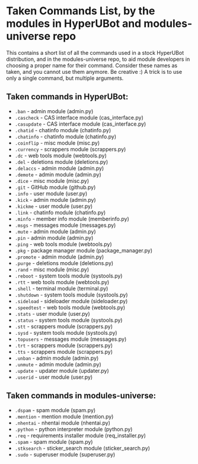 # Taken Commands List, by the modules in HyperUBot and modules-universe repo

This contains a short list of all the commands used in a stock HyperUBot distribution, and in the modules-universe repo, to aid module developers in choosing a proper name for their command. Consider these names as taken, and you cannot use them anymore. Be creative :) A trick is to use only a single command, but multiple arguments.

## Taken commands in HyperUBot:

- `.ban` - admin module (admin.py)
- `.cascheck` - CAS interface module (cas_interface.py)
- `.casupdate` - CAS interface module (cas_interface.py)
- `.chatid` - chatinfo module (chatinfo.py)
- `.chatinfo` - chatinfo module (chatinfo.py)
- `.coinflip` - misc module (misc.py)
- `.currency` - scrappers module (scrappers.py)
- `.dc` - web tools module (webtools.py)
- `.del` - deletions module (deletions.py)
- `.delaccs` - admin module (admin.py)
- `.demote` - admin module (admin.py)
- `.dice` - misc module (misc.py)
- `.git` - GitHub module (github.py)
- `.info` - user module (user.py)
- `.kick` - admin module (admin.py)
- `.kickme` - user module (user.py)
- `.link` - chatinfo module (chatinfo.py)
- `.minfo` - member info module (memberinfo.py)
- `.msgs` - messages module (messages.py)
- `.mute` - admin module (admin.py)
- `.pin` - admin module (admin.py)
- `.ping` - web tools module (webtools.py)
- `.pkg` - package manager module (package_manager.py)
- `.promote` - admin module (admin.py)
- `.purge` - deletions module (deletions.py)
- `.rand` - misc module (misc.py)
- `.reboot` - system tools module (systools.py)
- `.rtt` - web tools module (webtools.py)
- `.shell` - terminal module (terminal.py)
- `.shutdown` - system tools module (systools.py)
- `.sideload` - sideloader module (sideloader.py)
- `.speedtest` - web tools module (webtools.py)
- `.stats` - user module (user.py)
- `.status` - system tools module (systools.py)
- `.stt` - scrappers module (scrappers.py)
- `.sysd` - system tools module (systools.py)
- `.topusers` - messages module (messages.py)
- `.trt` - scrappers module (scrappers.py)
- `.tts` - scrappers module (scrappers.py)
- `.unban` - admin module (admin.py)
- `.unmute` - admin module (admin.py)
- `.update` - updater module (updater.py)
- `.userid` - user module (user.py)

## Taken commands in modules-universe:
 - ``.dspam`` - spam module (spam.py)
 - ``.mention`` - mention module (mention.py)
 - ``.nhentai`` - nhentai module (nhentai.py)
 - ``.python`` - python interpreter module (python.py)
 - ``.req`` - requirements installer module (req_installer.py)
 - ``.spam`` - spam module (spam.py)
 - ``.stksearch`` - sticker_search module (sticker_search.py)
 - ``.sudo`` - superuser module (superuser.py)
